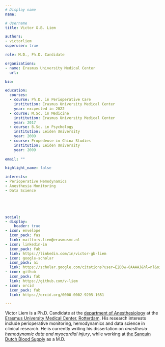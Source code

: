 ```yaml
---
# Display name
name:   

# Username
title: Victor G.B. Liem

authors:
- victorliem
superuser: true

role: M.D., Ph.D. Candidate

organizations:
- name: Erasmus University Medical Center
  url: 

bio: 

education:
  courses:
  - course: Ph.D. in Perioperative Care
    institution: Erasmus University Medical Center
    year: excpected in 2022
  - course: M.Sc. in Medicine
    institution: Erasmus University Medical Center
    year: 2017
  - course: B.Sc. in Psychology
    institution: Leiden University
    year: 2009
  - course: Propedeuse in China Studies
    institution: Leiden University
    year: 2009
    
email: ""

highlight_name: false

interests:
- Perioperative Hemodynamics
- Anesthesia Monitoring
- Data Science


  


social:
- display:
    header: true
- icon: envelope
  icon_pack: fas
  link: mailto:v.liem@erasmusmc.nl
- icon: linkedin-in
  icon_pack: fab
  link: https://linkedin.com/in/victor-gb-liem
- icon: google-scholar
  icon_pack: ai
  link: https://scholar.google.com/citations?user=E2D3w-0AAAAJ&hl=nl&oi=ao
- icon: github
  icon_pack: fab
  link: https://github.com/v-liem
- icon: orcid
  icon_pack: fab
  link: https://orcid.org/0000-0002-9205-1651

---
```



Victor Liem is a Ph.D. Candidate at the [department of Anesthesiology](https://www.erasmusmc.nl/en/research/departments/anesthesiology) at the [Erasmus University Medical Center, Rotterdam](https://www.erasmusmc.nl/en/research). His research interests include perioperative monitoring, hemodynamics and data science in clinical research. He is currently writing his dissertation on _anesthesia hemodynamic data and myocardial injury_, while working at [the Sanquin Dutch Blood Supply](https://www.sanquin.nl/en) as a M.D.


